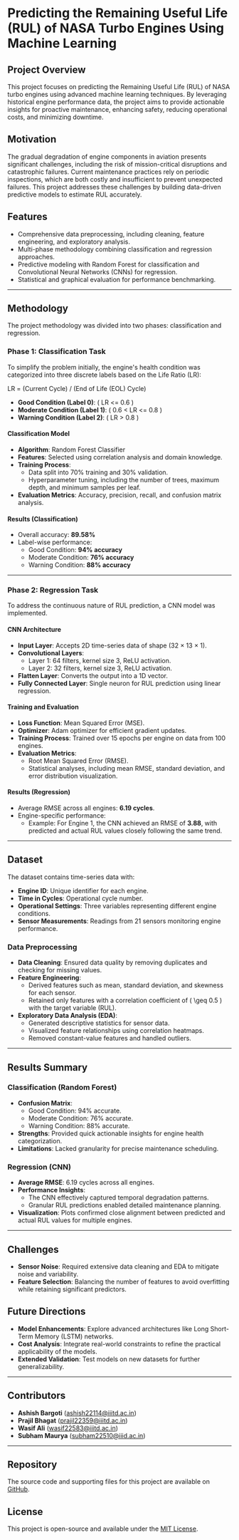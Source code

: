 # Predicting the Remaining Useful Life (RUL) of NASA Turbo Engines Using Machine Learning

## Project Overview
This project focuses on predicting the Remaining Useful Life (RUL) of NASA turbo engines using advanced machine learning techniques. By leveraging historical engine performance data, the project aims to provide actionable insights for proactive maintenance, enhancing safety, reducing operational costs, and minimizing downtime.

## Motivation
The gradual degradation of engine components in aviation presents significant challenges, including the risk of mission-critical disruptions and catastrophic failures. Current maintenance practices rely on periodic inspections, which are both costly and insufficient to prevent unexpected failures. This project addresses these challenges by building data-driven predictive models to estimate RUL accurately.

## Features
- Comprehensive data preprocessing, including cleaning, feature engineering, and exploratory analysis.
- Multi-phase methodology combining classification and regression approaches.
- Predictive modeling with Random Forest for classification and Convolutional Neural Networks (CNNs) for regression.
- Statistical and graphical evaluation for performance benchmarking.

---

## Methodology

The project methodology was divided into two phases: classification and regression.

### Phase 1: Classification Task
To simplify the problem initially, the engine's health condition was categorized into three discrete labels based on the Life Ratio (LR):

LR = (Current Cycle) / (End of Life (EOL) Cycle)

- **Good Condition (Label 0)**: \( LR <= 0.6 \)
- **Moderate Condition (Label 1)**: \( 0.6 < LR <= 0.8 \)
- **Warning Condition (Label 2)**: \( LR > 0.8 \)

#### Classification Model
- **Algorithm**: Random Forest Classifier
- **Features**: Selected using correlation analysis and domain knowledge.
- **Training Process**: 
  - Data split into 70% training and 30% validation.
  - Hyperparameter tuning, including the number of trees, maximum depth, and minimum samples per leaf.
- **Evaluation Metrics**: Accuracy, precision, recall, and confusion matrix analysis.

#### Results (Classification)
- Overall accuracy: **89.58%**
- Label-wise performance:
  - Good Condition: **94% accuracy**
  - Moderate Condition: **76% accuracy**
  - Warning Condition: **88% accuracy**

---

### Phase 2: Regression Task
To address the continuous nature of RUL prediction, a CNN model was implemented.

#### CNN Architecture
- **Input Layer**: Accepts 2D time-series data of shape (32 × 13 × 1).
- **Convolutional Layers**:
  - Layer 1: 64 filters, kernel size 3, ReLU activation.
  - Layer 2: 32 filters, kernel size 3, ReLU activation.
- **Flatten Layer**: Converts the output into a 1D vector.
- **Fully Connected Layer**: Single neuron for RUL prediction using linear regression.

#### Training and Evaluation
- **Loss Function**: Mean Squared Error (MSE).
- **Optimizer**: Adam optimizer for efficient gradient updates.
- **Training Process**: Trained over 15 epochs per engine on data from 100 engines.
- **Evaluation Metrics**:
  - Root Mean Squared Error (RMSE).
  - Statistical analyses, including mean RMSE, standard deviation, and error distribution visualization.

#### Results (Regression)
- Average RMSE across all engines: **6.19 cycles**.
- Engine-specific performance:
  - Example: For Engine 1, the CNN achieved an RMSE of **3.88**, with predicted and actual RUL values closely following the same trend.

---

## Dataset
The dataset contains time-series data with:
- **Engine ID**: Unique identifier for each engine.
- **Time in Cycles**: Operational cycle number.
- **Operational Settings**: Three variables representing different engine conditions.
- **Sensor Measurements**: Readings from 21 sensors monitoring engine performance.

### Data Preprocessing
- **Data Cleaning**: Ensured data quality by removing duplicates and checking for missing values.
- **Feature Engineering**:
  - Derived features such as mean, standard deviation, and skewness for each sensor.
  - Retained only features with a correlation coefficient of \( \geq 0.5 \) with the target variable (RUL).
- **Exploratory Data Analysis (EDA)**:
  - Generated descriptive statistics for sensor data.
  - Visualized feature relationships using correlation heatmaps.
  - Removed constant-value features and handled outliers.

---

## Results Summary
### Classification (Random Forest)
- **Confusion Matrix**: 
  - Good Condition: 94% accurate.
  - Moderate Condition: 76% accurate.
  - Warning Condition: 88% accurate.
- **Strengths**: Provided quick actionable insights for engine health categorization.
- **Limitations**: Lacked granularity for precise maintenance scheduling.

### Regression (CNN)
- **Average RMSE**: 6.19 cycles across all engines.
- **Performance Insights**:
  - The CNN effectively captured temporal degradation patterns.
  - Granular RUL predictions enabled detailed maintenance planning.
- **Visualization**: Plots confirmed close alignment between predicted and actual RUL values for multiple engines.

---

## Challenges
- **Sensor Noise**: Required extensive data cleaning and EDA to mitigate noise and variability.
- **Feature Selection**: Balancing the number of features to avoid overfitting while retaining significant predictors.

## Future Directions
- **Model Enhancements**: Explore advanced architectures like Long Short-Term Memory (LSTM) networks.
- **Cost Analysis**: Integrate real-world constraints to refine the practical applicability of the models.
- **Extended Validation**: Test models on new datasets for further generalizability.

---

## Contributors
- **Ashish Bargoti** ([ashish22114@iiitd.ac.in](mailto:ashish22114@iiitd.ac.in))
- **Prajil Bhagat** ([prajil22359@iiitd.ac.in](mailto:prajil22359@iiitd.ac.in))
- **Wasif Ali** ([wasif22583@iiitd.ac.in](mailto:wasif22583@iiitd.ac.in))
- **Subham Maurya** ([subham22510@iiid.ac.in](mailto:subham22510@iiid.ac.in))

---

## Repository
The source code and supporting files for this project are available on [GitHub](https://github.com/Subham-Maurya/TurboEngine-RUL-Estimation).

## License
This project is open-source and available under the [MIT License](LICENSE).
